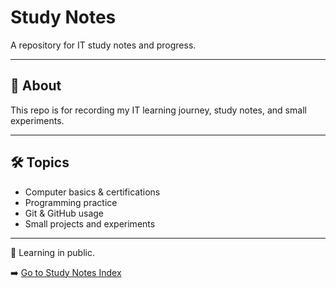 # Study Notes

A repository for IT study notes and progress.

---

## 📌 About
This repo is for recording my IT learning journey, study notes, and small experiments.

---

## 🛠 Topics
- Computer basics & certifications  
- Programming practice  
- Git & GitHub usage  
- Small projects and experiments  

---

🌙 Learning in public.  

➡️ [Go to Study Notes Index](./index.md)

